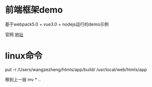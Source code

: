 # 前端框架demo

基于webpack5.0 + vue3.0 + nodejs运行的demo示例

官网 [地址](https://tmlaes.com)
# linux命令

put -r /Users/wangzezheng/htmls/app/build/ /usr/local/web/htmls/app

移到上一层
mv * ..
